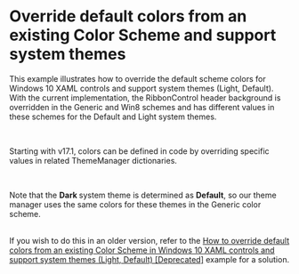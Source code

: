 # Override default colors from an existing Color Scheme and support system themes


<p>This example illustrates how to override the default scheme colors for Windows 10 XAML controls and support system themes (Light, Default). With the current implementation, the RibbonControl header background is overridden in the Generic and Win8 schemes and has different values in these schemes for the Default and Light system themes.</p>
<p> </p>
<p>Starting with v17.1, colors can be defined in code by overriding specific values in related ThemeManager dictionaries.</p>
<p><strong> </strong></p>
<p>Note that the <strong>Dark </strong>system theme is determined as <strong>Default</strong>, so our theme manager uses the same colors for these themes in the Generic color scheme.</p>
<p><br>If you wish to do this in an older version, refer to the <a href="https://www.devexpress.com/Support/Center/p/T404208">How to override default colors from an existing Color Scheme in Windows 10 XAML controls and support system themes (Light, Default) [Deprecated]</a> example for a solution.</p>

<br/>


